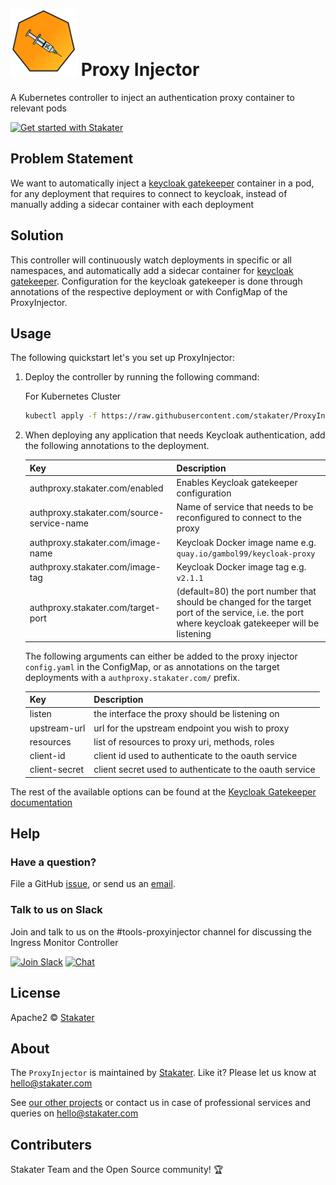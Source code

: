 # ![](assets/web/proxyinjector-round-100px.png) Proxy Injector
A Kubernetes controller to inject an authentication proxy container to relevant pods

[![Get started with Stakater](https://stakater.github.io/README/stakater-github-banner.png)](http://stakater.com/?utm_source=ProxyInjector&utm_medium=github)

## Problem Statement

We want to automatically inject a [keycloak gatekeeper](https://github.com/keycloak/keycloak-gatekeeper) container in a pod, for any deployment that requires to connect
 to keycloak, instead of manually adding a sidecar container with each deployment 

## Solution

This controller will continuously watch deployments in specific or all namespaces, and automatically add a sidecar container for [keycloak gatekeeper](https://github.com/keycloak/keycloak-gatekeeper). Configuration for the keycloak gatekeeper is done through annotations of the respective deployment or with ConfigMap of the ProxyInjector.


## Usage

The following quickstart let's you set up ProxyInjector:

1. Deploy the controller by running the following command:

    For Kubernetes Cluster
   ```bash
   kubectl apply -f https://raw.githubusercontent.com/stakater/ProxyInjector/master/deployments/kubernetes/proxyinjector.yaml -n default

2. When deploying any application that needs Keycloak authentication, add the following annotations to the deployment.
  
    | Key                                        | Description                                                                                                                                  |
    |--------------------------------------------|----------------------------------------------------------------------------------------------------------------------------------------------|
    | authproxy.stakater.com/enabled             | Enables Keycloak gatekeeper configuration                                                                                                         |
    | authproxy.stakater.com/source-service-name | Name of service that needs to be reconfigured to connect to the proxy                                                                        |
    | authproxy.stakater.com/image-name          | Keycloak Docker image name e.g. `quay.io/gambol99/keycloak-proxy`                                                                            |
    | authproxy.stakater.com/image-tag           | Keycloak Docker image tag e.g. `v2.1.1`                                                                                                      |
    | authproxy.stakater.com/target-port         | (default=80) the port number that should be changed for the target port of the service, i.e. the port where keycloak gatekeeper will be listening |
    
    The following arguments can either be added to the proxy injector `config.yaml` in the ConfigMap, or as annotations
    on the target deployments with a `authproxy.stakater.com/` prefix.

    | Key           | Description                                             |
    |---------------|---------------------------------------------------------|
    | listen        | the interface the proxy should be listening on          |
    | upstream-url  | url for the upstream endpoint you wish to proxy         |
    | resources     | list of resources to proxy uri, methods, roles          |
    | client-id     | client id used to authenticate to the oauth service     |
    | client-secret | client secret used to authenticate to the oauth service |

The rest of the available options can be found at the [Keycloak Gatekeeper documentation](https://github.com/keycloak/keycloak-gatekeeper#keycloak-proxy)
 
## Help

### Have a question?
File a GitHub [issue](https://github.com/stakater/ProxyInjector/issues), or send us an [email](mailto:hello@stakater.com).

### Talk to us on Slack
Join and talk to us on the #tools-proxyinjector channel for discussing the Ingress Monitor Controller

[![Join Slack](https://stakater.github.io/README/stakater-join-slack-btn.png)](https://stakater-slack.herokuapp.com/)
[![Chat](https://stakater.github.io/README/stakater-chat-btn.png)](https://stakater.slack.com/messages/)

## License

Apache2 © [Stakater](http://stakater.com)

## About

The `ProxyInjector` is maintained by [Stakater][website]. Like it? Please let us know at <hello@stakater.com>

See [our other projects][community]
or contact us in case of professional services and queries on <hello@stakater.com>

  [website]: http://stakater.com/
  [community]: https://www.stakater.com/projects-overview.html

## Contributers

Stakater Team and the Open Source community! :trophy:
